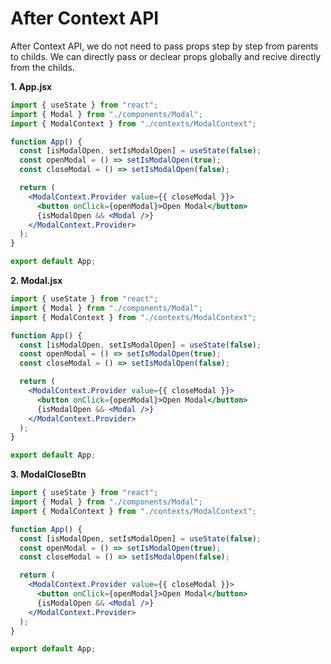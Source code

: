 # After Context API
After Context API, we do not need to pass props step by step from parents to childs. We can directly pass or declear props globally and recive directly from the childs. 

**1. App.jsx**
```jsx
import { useState } from "react";
import { Modal } from "./components/Modal";
import { ModalContext } from "./contexts/ModalContext";

function App() {
  const [isModalOpen, setIsModalOpen] = useState(false);
  const openModal = () => setIsModalOpen(true);
  const closeModal = () => setIsModalOpen(false);

  return (
    <ModalContext.Provider value={{ closeModal }}>
      <button onClick={openModal}>Open Modal</button>
      {isModalOpen && <Modal />}
    </ModalContext.Provider>
  );
}

export default App;
```

**2. Modal.jsx**
```jsx
import { useState } from "react";
import { Modal } from "./components/Modal";
import { ModalContext } from "./contexts/ModalContext";

function App() {
  const [isModalOpen, setIsModalOpen] = useState(false);
  const openModal = () => setIsModalOpen(true);
  const closeModal = () => setIsModalOpen(false);

  return (
    <ModalContext.Provider value={{ closeModal }}>
      <button onClick={openModal}>Open Modal</button>
      {isModalOpen && <Modal />}
    </ModalContext.Provider>
  );
}

export default App;
```

**3. ModalCloseBtn**
```jsx
import { useState } from "react";
import { Modal } from "./components/Modal";
import { ModalContext } from "./contexts/ModalContext";

function App() {
  const [isModalOpen, setIsModalOpen] = useState(false);
  const openModal = () => setIsModalOpen(true);
  const closeModal = () => setIsModalOpen(false);

  return (
    <ModalContext.Provider value={{ closeModal }}>
      <button onClick={openModal}>Open Modal</button>
      {isModalOpen && <Modal />}
    </ModalContext.Provider>
  );
}

export default App;
```
